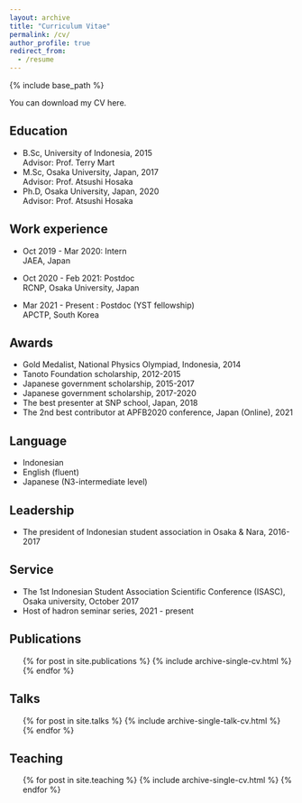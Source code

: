 ```yaml
---
layout: archive
title: "Curriculum Vitae"
permalink: /cv/
author_profile: true
redirect_from:
  - /resume
---
```


{% include base_path %}

You can download my CV here.


## Education
* B.Sc, University of Indonesia, 2015\
  Advisor: Prof. Terry Mart
* M.Sc, Osaka University, Japan, 2017\
  Advisor: Prof. Atsushi Hosaka
* Ph.D, Osaka University, Japan, 2020\
  Advisor: Prof. Atsushi Hosaka

## Work experience

* Oct 2019 - Mar 2020: Intern\
  JAEA, Japan
  
* Oct 2020 - Feb 2021: Postdoc\
  RCNP, Osaka University, Japan

* Mar 2021 - Present : Postdoc (YST fellowship)\
  APCTP, South Korea

## Awards
* Gold Medalist, National Physics Olympiad, Indonesia, 2014
* Tanoto Foundation scholarship, 2012-2015
* Japanese government scholarship, 2015-2017
* Japanese government scholarship, 2017-2020
* The best presenter at SNP school, Japan, 2018
* The 2nd best contributor at APFB2020 conference, Japan (Online), 2021

## Language
* Indonesian
* English (fluent)
* Japanese (N3-intermediate level) 

## Leadership
* The president of Indonesian student association in Osaka & Nara, 2016-2017

## Service
* The 1st Indonesian Student Association Scientific Conference (ISASC), Osaka university, October 2017
* Host of hadron seminar series, 2021 - present

## Publications
  <ul>{% for post in site.publications %}
    {% include archive-single-cv.html %}
  {% endfor %}</ul>
  
## Talks
  <ul>{% for post in site.talks %}
    {% include archive-single-talk-cv.html %}
  {% endfor %}</ul>
  
## Teaching
  <ul>{% for post in site.teaching %}
    {% include archive-single-cv.html %}
  {% endfor %}</ul>
